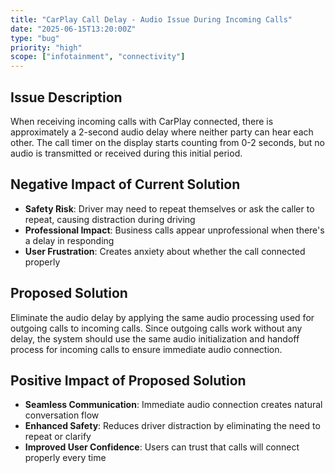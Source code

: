 ```yaml
---
title: "CarPlay Call Delay - Audio Issue During Incoming Calls"
date: "2025-06-15T13:20:00Z"
type: "bug"
priority: "high"
scope: ["infotainment", "connectivity"]
---
```


## Issue Description

When receiving incoming calls with CarPlay connected, there is approximately a 2-second audio delay where neither party can hear each other. The call timer on the display starts counting from 0-2 seconds, but no audio is transmitted or received during this initial period.

## Negative Impact of Current Solution

- **Safety Risk**: Driver may need to repeat themselves or ask the caller to repeat, causing distraction during driving
- **Professional Impact**: Business calls appear unprofessional when there's a delay in responding
- **User Frustration**: Creates anxiety about whether the call connected properly

## Proposed Solution

Eliminate the audio delay by applying the same audio processing used for outgoing calls to incoming calls. Since outgoing calls work without any delay, the system should use the same audio initialization and handoff process for incoming calls to ensure immediate audio connection.

## Positive Impact of Proposed Solution

- **Seamless Communication**: Immediate audio connection creates natural conversation flow
- **Enhanced Safety**: Reduces driver distraction by eliminating the need to repeat or clarify
- **Improved User Confidence**: Users can trust that calls will connect properly every time
